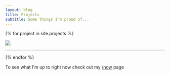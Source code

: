 ```yaml
---
layout: blog
title: Projects
subtitle: Some things I'm proud of...
---
```


{% for project in site.projects %}

<div class="projectcontainer">
<div class="projectdiv">
<img src="{{project.heroimage}}" />
</div>
</div>

<hr>
{% endfor %}

To see what I'm up to right now check out my [/now](/now) page
